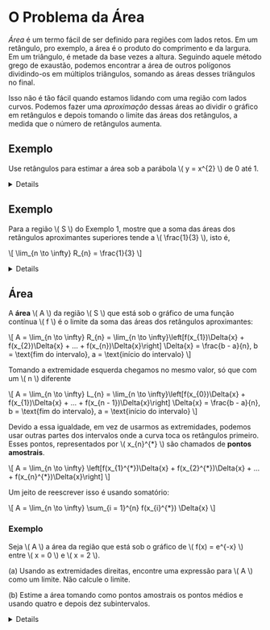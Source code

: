 # O Problema da Área

*Área* é um termo fácil de ser definido para regiões com lados retos. Em um retângulo, pro exemplo, a área é o produto do comprimento e da largura. Em um triângulo, é metade da base vezes a altura. Seguindo aquele método grego de exaustão, podemos encontrar a área de outros polígonos dividindo-os em múltiplos triângulos, somando as áreas desses triângulos no final.

Isso não é tão fácil quando estamos lidando com uma região com lados curvos. Podemos fazer uma *aproximação* dessas áreas ao dividir o gráfico em retângulos e depois tomando o limite das áreas dos retângulos, a medida que o número de retângulos aumenta.

## Exemplo

Use retângulos para estimar a área sob a parábola \\( y = x^{2} \\) de 0 até 1.

<details>

Como estamos fazendo de 0 até 1, podemos imaginar um quadrado na área do gráfico de com lados de comprimento 1. Dividindo a área \\( S \\) em quatro faixas, \\( S_{1} \\), \\( S_{2} \\), \\( S_{3} \\), e \\( S_{4} \\), com as retas veticais \\( x = \frac{1}{4} \\), \\( \frac{1}{2} \\), \\( \frac{3}{4} \\) e a existente \\( 1 \\) dividindo-as.

Podemos aproximar cada faixa por um retângulo com base igual à largura da faixa e altura igual ao lado direito da faixa. As alturas dos retângulos são os valores da função \\( f(x) = x^{2} \\) nas extremidades *diretas* dos subintervalos \\( \left[0, \frac{1}{4}\right] \\), \\( \left[\frac{1}{4}, \frac{1}{2}\right] \\), \\( \left[\frac{1}{2}, \frac{3}{4}\right] \\) e \\( \left[\frac{3}{4}, 1\right] \\).

Cada retângulo tem largura de \\( \frac{1}{4} \\) e altura de \\( \left(\frac{1}{4}\right)^{2} \\), \\( \left(\frac{1}{2}\right)^{2} \\), \\( \left(\frac{3}{4}\right)^{2} \\) e \\( \left(1\right)^{2} \\). Se \\( R_{4} \\) for a soma das áreas dos retângulos aproximantes, teremos

\\[
R_{4} = \frac{1}{4} \cdot \left(\frac{1}{4}\right)^{2} + \frac{1}{4} \cdot \left(\frac{1}{2}\right)^{2} + \frac{1}{4} \cdot \left(\frac{3}{4}\right)^{2} + \frac{1}{4} \cdot 1^{2} = \frac{15}{32} = 0,46875
\\]

> ***Observação***
> Os valores aqui estão ao quadrado pois estamos aplicando a função neles!

Por ser uma aproximação, temos que a área \\( A \\) de \\( S \\) é

\\[
A < 0,46875
\\]

Fazendo retângulos menores que tocam a curva em apenas um ponto (extremidade *esquerda* dos subintervalos), descobrimos uma outra área que server ajuda a definir o intervalo de \\( A \\).

\\[
L_{4} = \frac{1}{4} \cdot 0^{2} + \frac{1}{4} \cdot \left(\frac{1}{4}\right)^{2} + \frac{1}{4} \cdot \left(\frac{1}{2}\right)^{2} + \frac{1}{4} \cdot \left(\frac{3}{4}\right)^{2} = \frac{7}{32} = 0,21875
\\]

\\[
0,21875 < A < 0,46875
\\]

Podemos repetir esse procedimento com **números maiores de faixas** para encontrar **resultados mais precisos**. Fazendo isso, podemos chegar a deduzir um resultado como foi feito em [limites](../calculo-a/limites.md).

Nesse exemplo, mil faixas nos dão

\\[
0,3328336 < A < 0,3338335
\\]

Que, por ser próximo de 0,3333..., podemos dizer que tende a \\( \frac{1}{3} \\).

</details>

## Exemplo

Para a região \\( S \\) do Exemplo 1, mostre que a soma das áreas dos retângulos aproximantes superiores tende a \\( \frac{1}{3} \\), isto é,

\\[
\lim_{n \to \infty} R_{n} = \frac{1}{3}
\\]

<details>

\\( R_{n} \\) é a soma das áreas dos retângulos. Cada retângulo tem uma largura \\( \frac{1}{n} \\), e as alturas são os valores da função \\( f(x) = x^{2} \\) nos pontos \\( \frac{1}{n} \\), \\( \frac{2}{n} \\), \\( \frac{3}{n} \\), ..., \\( \frac{n}{n} \\). Logo

\\[
R_{n} = \frac{1}{n} \cdot \left(\frac{1}{n}\right)^{2} + \frac{1}{n} \cdot\left(\frac{2}{n}\right)^{2} + \frac{1}{n} \cdot \left(\frac{3}{n}\right)^{2} + ... + \frac{1}{n} \cdot \left(\frac{n}{n}\right)^{2}
= \frac{1}{n} \cdot \frac{1}{n^{2}} (1^{2} + 2^{2} + 3^{2} + ... + n^{2})
= \frac{1}{n^{3}} (1^{2} + 2^{2} + 3^{2} + ... n^{2})
\\]

Utilizamos aqui a fórmula para a soma dos quadrados dos \\( n \\) primeiros inteiros positivos:

\\[
1^{2} + 2^{2} + 3^{2} + ... + n^{2} = \frac{n(n + 1)(2n + 1)}{6}
\\]

Colocando essa fórmula em \\( R_{n} \\), temos

\\[
R_{n} = \frac{1}{n^{3}} \cdot \frac{n(n + 1)(2n + 1)}{6} = \frac{(n + 1)(2n + 1)}{6n^{2}}
\\]

Então, temos

\\[
\lim_{n \to \infty} R_{n} = \lim_{n \to \infty} \frac{(n + 1)(2n + 1)}{6n^{2}}
= \lim_{n \to \infty} \frac{1}{6} \left(\frac{n + 1}{n}\right)\left(\frac{2n + 1}{n}\right)
\text{Dividindo os termos em parênteses por $n$...}
= \lim_{n \to \infty} \frac{1}{6} \left(1 + \frac{1}{n}\right)\left(2 + \frac{1}{n}\right)
\text{Lembrando que $\lim_{n \to \infty} \frac{1}{n} = 0$ e que o limite de uma constante é a própria constante...}
= \frac{1}{6} \cdot 1 \cdot 2 = \frac{1}{3}
\\]

Com isso, podemos definir a área de \\( S \\)

\\[
A = \lim_{n \to \infty} R_{n} = \lim_{n \to \infty} L_{n} = \frac{1}{3}
\\]

</details>

## Área

A **área** \\( A \\) da região \\( S \\) que está sob o gráfico de uma função contínua \\( f \\) é o limite da soma das áreas dos retângulos aproximantes:

\\[
A = \lim_{n \to \infty} R_{n} = \lim_{n \to \infty}\left[f(x_{1})\Delta{x} + f(x_{2})\Delta{x} + ... + f(x_{n})\Delta{x}\right]
\Delta{x} = \frac{b - a}{n},
b = \text{fim do intervalo},
a = \text{início do intervalo}
\\]

Tomando a extremidade esquerda chegamos no mesmo valor, só que com um \\( n \\) diferente

\\[
A = \lim_{n \to \infty} L_{n} = \lim_{n \to \infty}\left[f(x_{0})\Delta{x} + f(x_{1})\Delta{x} + ... + f(x_{n - 1})\Delta{x}\right]
\Delta{x} = \frac{b - a}{n},
b = \text{fim do intervalo},
a = \text{início do intervalo}
\\]

Devido a essa igualdade, em vez de usarmos as extremidades, podemos usar outras partes dos intervalos onde a curva toca os retângulos primeiro. Esses pontos, representados por \\( x_{n}^{\*} \\) são chamados de **pontos amostrais**.

\\[
A = \lim_{n \to \infty} \left[f(x_{1}^{\*})\Delta{x} + f(x_{2}^{*})\Delta{x} + ... + f(x_{n}^{\*})\Delta{x}\right]
\\]

Um jeito de reescrever isso é usando somatório:

\\[
A = \lim_{n \to \infty} \sum_{i = 1}^{n} f(x_{i}^{*}) \Delta{x}
\\]

### Exemplo

Seja \\( A \\) a área da região que está sob o gráfico de \\( f(x) = e^{-x} \\) entre \\( x = 0 \\) e \\( x = 2 \\).

(a) Usando as extremidades direitas, encontre uma expressão para \\( A \\) como um limite. Não calcule o limite.

(b) Estime a área tomando como pontos amostrais os pontos médios e usando quatro e depois dez subintervalos.

<details>

(a) Uma vez que \\( a = 0 \\) e \\( b = 2 \\), a largura de um subintervalo é

\\[
\Delta{x} = \frac{2 - 0}{n} = \frac{2}{n}
\\]

Portanto, \\( x_{1} = \frac{2}{n} \\), \\( x_{2} = \frac{4}{n} \\), \\( x_{3} = \frac{6}{n} \\), \\( x_{i} = \frac{2i}{n} \\). A soma dos retângulos aproximantes é

\\[
R_{n} = f(x_{1})\Delta{x} + f(x_{2})\Delta{x} + ... + f(x_{n})\Delta{x}
= e^{-x_{1}}\Delta{x} + e^{-x_{2}}\Delta{x} + ... + e^{-x_{n}}\Delta{x}
= e^{\frac{-2}{n}}\left(\frac{2}{n}\right) + e^{\frac{-4}{n}}\left(\frac{2}{n}\right) + ... + e^{\frac{-2n}{n}}\left(\frac{2}{n}\right)
\\]

Segundo a nossa definição, a área é

\\[
A = \lim_{n \to \infty} R_{n} = \lim_{n \to \infty} \frac{2}{n} (e^{\frac{-2}{n}} + e^{\frac{-4}{n}} + e^{\frac{-6}{n}} + ... + e^{\frac{-2n}{n}})
\\]

Usando somatório teríamos

\\[
A = \lim_{n \to \infty} \frac{2}{n} \sum_{i = 1}^{n} e^{\frac{-2i}{n}}
\\]

(b) Com \\( n = 4 \\), os subintervalos com mesma largura \\( \Delta{x} = 0,5 \\) são \\( [0; 0,5] \\), \\( [0,5; 1] \\), \\( [1; 1,5] \\), e \\( [1,5;2] \\). Os pontos médios desses intervalos são \\( x_{1}^{\*} = 0,25 \\), \\( x_{2}^{*} = 0,75 \\), \\( x_{3}^{\*} = 1,25 \\) e \\( x_{4}^{\*} = 1,75 \\), e a soma das áreas dos quatro retângulos aproximantes é

\\[
M_{4} = \sum_{i = 1}^{4} f(x_{1}^{*}) \Delta{x}
= f(0,25) \Delta{x} + f(0,75) \Delta{x} + f(1,25) \Delta{x} + f(1,75) \Delta{x}
= e^{-0,25} (0,5) + e^{-0,75} (0,5) + e^{-1,25} (0,5) + e^{-1,75} (0,5)
= \frac{1}{2} (e^{-0,25} + e^{-0,75} + e^{-1,25} + e^{-1,75}) \approx 0,8557
\\]

Logo, uma estimativa para a área é

\\[
A \approx 0,8557
\\]

Com \\( n = 10 \\), os subintervalos são \\( [0; 0,2] \\), \\( [0,2; 0,4], ..., [1,8; 2] \\) e os pontos médios são \\( x_{1}^{\*} = 0,1 \\), \\( x_{2}^{\*} = 0,3 \\), \\( x_{3}^{\*} = 0,5 \\), ..., \\( x_{10}^{\*} = 1,9 \\). Assim

\\[
A \approx M_{10} = f(0,1) \Delta{x} + f(0,3) \Delta{x} + f(0,5) \Delta{x} + ... + f(1,9) \Delta{x}
= 0,2(e^{-0,1} + e^{-0,3} + e^{-0,5} + ... + e^{-1,9}) \approx 0,8632
\\]

</details>
